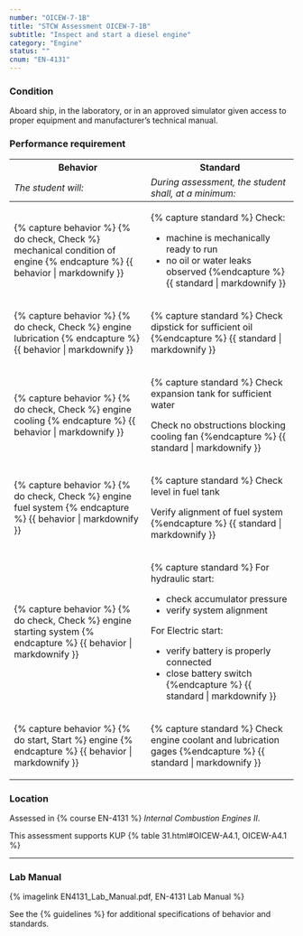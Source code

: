 ```yaml
---
number: "OICEW-7-1B"
title: "STCW Assessment OICEW-7-1B"
subtitle: "Inspect and start a diesel engine"
category: "Engine"
status: ""
cnum: "EN-4131"
---
```

### Condition

Aboard ship, in the laboratory, or in an approved simulator given access to proper equipment and manufacturer’s technical manual.

### Performance requirement 

<table width='100%' class='Guidelines'>
 <thead>
 <tr>
     <th class='thirty'>Behavior</th>
     <th class='seventy'>Standard</th>
 </tr>
 <tr>
     <td><em>The student will:</em></td>
     <td><em>During assessment, the student shall, at a minimum:</em></td>
 </tr>
 </thead>
 <tbody>
 

<tr><td>

{% capture behavior %}
{% do check, Check %} mechanical condition of engine
{% endcapture %}
{{ behavior | markdownify }}

</td><td>

{% capture standard %}
Check:

  * machine is mechanically ready to run
  * no oil or water leaks observed
{%endcapture %}
{{ standard | markdownify }}

</td></tr>



<tr><td>

{% capture behavior %}
{% do check, Check %} engine lubrication
{% endcapture %}
{{ behavior | markdownify }}

</td><td>

{% capture standard %}
Check dipstick for sufficient oil
{%endcapture %}
{{ standard | markdownify }}

</td></tr>



<tr><td>

{% capture behavior %}
{% do check, Check %} engine cooling
{% endcapture %}
{{ behavior | markdownify }}

</td><td>

{% capture standard %}
Check expansion tank for sufficient water

Check no obstructions blocking cooling fan
{%endcapture %}
{{ standard | markdownify }}

</td></tr>



<tr><td>

{% capture behavior %}
{% do check, Check %} engine fuel system
{% endcapture %}
{{ behavior | markdownify }}

</td><td>

{% capture standard %}
Check level in fuel tank

Verify alignment of fuel system
{%endcapture %}
{{ standard | markdownify }}

</td></tr>



<tr><td>

{% capture behavior %}
{% do check, Check %} engine starting system
{% endcapture %}
{{ behavior | markdownify }}

</td><td>

{% capture standard %}
For hydraulic start:

  * check accumulator pressure
  * verify system alignment

For Electric start:

  * verify battery is properly connected
  * close battery switch
{%endcapture %}
{{ standard | markdownify }}

</td></tr>



<tr><td>

{% capture behavior %}
{% do start, Start %} engine
{% endcapture %}
{{ behavior | markdownify }}

</td><td>

{% capture standard %}
Check engine coolant and lubrication gages
{%endcapture %}
{{ standard | markdownify }}

</td></tr>



 </tbody>
 </table>

### Location

Assessed in  {% course  EN-4131 %}  *Internal Combustion Engines II*.

This assessment supports KUP {% table 31.html#OICEW-A4.1, OICEW-A4.1 %}

***

### Lab Manual

{% imagelink EN4131_Lab_Manual.pdf, EN-4131 Lab Manual %}

See the {% guidelines %} for additional specifications of behavior and standards.